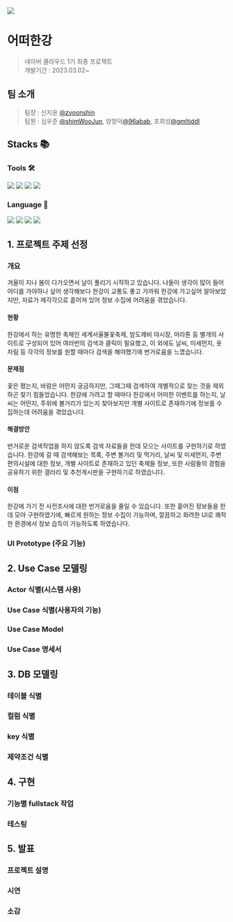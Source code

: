 <img src="https://search.pstatic.net/common/?src=http%3A%2F%2Fblogfiles.naver.net%2FMjAyMjA1MTVfOTgg%2FMDAxNjUyNTk2NDI4MDIz.53OEM70jSSKwWhvdXx8cQLRS91_HGnn_ZqmXTit7IU4g.29kOYjCUFLOb06-RBjQ2xkuMpqGZx6GsBiQKpaqPHA4g.JPEG.dkssud8096%2FIMG_4983.jpg&type=sc960_832">

# 어떠한강
> 네이버 클라우드 1기 최종 프로젝트 <br> 개발기간 : 2023.03.02~

## 팀 소개
> 팀장 : 신지윤 [@zyoonshin](https://github.com/zyoonshin) <br> 팀원 : 심우준 [@shimWooJun](https://github.com/shimWooJun), 양창덕[@96abab](https://github.com/96abab), 조희성[@gmltjddl](https://github.com/gmltjddl) 

## Stacks 📚

### Tools 🛠️
<a href="#"><img src="https://img.shields.io/badge/GitHub-181717?style=flat-square&logo=GitHub&logoColor=white"/></a>
<a href="#"><img src="https://img.shields.io/badge/EclipseIDE-#2C2255?style=flat-square&logo=EclipseIDE&logoColor=black"/></a>
<a href="#"><img src="https://img.shields.io/badge/Figma-F24E1E?style=flat-square&logo=Figma&logoColor=white"/></a>
<a href="#"><img src="https://img.shields.io/badge/Postman-FF6C37?style=flat-square&logo=Postman&logoColor=white"/></a>

### Language 💌
<a href="#"><img src="https://img.shields.io/badge/html5-E34F26?style=flat-square&logo=hTML5&logoColor=white"></a>
<a href="#"><img src="https://img.shields.io/badge/css-1572B6?style=flat-square&logo=css3&logoColor=white"></a>
<a href="#"><img src="https://img.shields.io/badge/javascript-F7DF1E?style=flat-square&logo=javascript&logoColor=black"></a>
<a href="#"><img src="https://img.shields.io/badge/java-007396?style=flat-square&logo=java&logoColor=white"></a>


## 1. 프로젝트 주제 선정
### 개요
겨울이 지나 봄이 다가오면서 날이 풀리기 시작하고 있습니다.
나들이 생각이 많이 들어 어디를 가야하나 싶어 생각해보다
한강이 교통도 좋고 가까워 한강에 가고싶어 알아보았지만, 자료가 제각각으로 흩어져 있어 정보 수집에 어려움을 겪었습니다.

#### 현황
한강에서 하는 유명한 축제인 세계서울불꽃축제, 밤도깨비 야시장, 마라톤 등 별개의 사이트로 구성되어 있어 여러번의 검색과 클릭이 필요했고,
이 외에도 날씨, 미세먼지, 옷차림 등 각각의 정보를 원할 때마다 검색을 해야했기에 번거로움을 느꼈습니다.

#### 문제점
꽃은 폈는지, 바람은 어떤지 궁금하지만, 그때그때 검색하여 개별적으로 찾는 것을 제외하곤 찾기 힘들었습니다.
한강에 가려고 할 때마다 한강에서 어떠한 이벤트를 하는지, 날씨는 어떤지, 주위에 볼거리가 있는지 찾아보지만 개별 사이트로 존재하기에 정보를 수집하는데 어려움을 겪었습니다.

#### 해결방안
번거로운 검색작업을 하지 않도록 검색 자료들을 한데 모으는 사이트를 구현하기로 하였습니다.
한강에 갈 때 검색해보는 목록, 주변 볼거리 및 먹거리, 날씨 및 미세먼지, 주변 편의시설에 대한 정보, 개별 사이트로 존재하고 있던 축제들 정보, 또한 사람들의 경험을 공유하기 위한 갤러리 및 추천게시판을 구현하기로 하였습니다.

#### 이점
한강에 가기 전 사전조사에 대한 번거로움을 줄일 수 있습니다.
또한 흩어진 정보들을 한데 모아 구현하였기에, 빠르게 원하는 정보 수집이 가능하며, 깔끔하고 화려한 UI로 쾌적한 환경에서 정보 습득이 가능하도록 하였습니다.

### UI Prototype (주요 기능)

## 2. Use Case 모델링
### Actor 식별(시스템 사용)
### Use Case 식별(사용자의 기능)
### Use Case Model
### Use Case 명세서

## 3. DB 모델링
### 테이블 식별
### 컬럼 식별
### key 식별
### 제약조건 식별

## 4. 구현
### 기능별 fullstack 작업
### 테스팅

## 5. 발표
### 프로젝트 설명
### 시연
### 소감